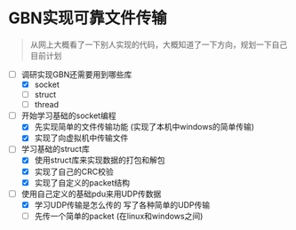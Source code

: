 # GBN实现可靠文件传输

> 从网上大概看了一下别人实现的代码，大概知道了一下方向，规划一下自己目前计划

- [ ] 调研实现GBN还需要用到哪些库
  - [x] socket
  - [ ] struct
  - [ ] thread
- [ ] 开始学习基础的socket编程
  - [x] 先实现简单的文件传输功能 (实现了本机中windows的简单传输)
  - [x] 实现了向虚拟机中传输文件
- [ ] 学习基础的struct库
  - [x] 使用struct库来实现数据的打包和解包
  - [x] 实现了自己的CRC校验
  - [x] 实现了自定义的packet结构
- [ ] 使用自己定义的基础pdu来用UDP传数据
  - [x] 学习UDP传输是怎么传的 写了各种简单的UDP传输
  - [ ] 先传一个简单的packet (在linux和windows之间)
